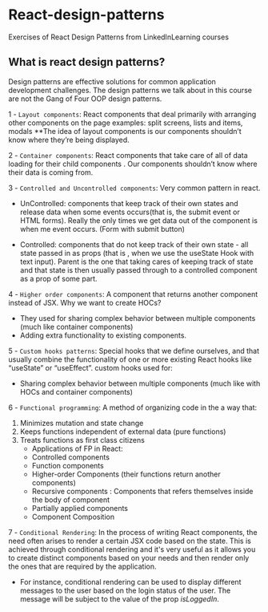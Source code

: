 # React-design-patterns
Exercises of React Design Patterns from LinkedInLearning courses

## What is react design patterns?
Design patterns are effective solutions for common application development challenges.
The design patterns we talk about in this course are not the Gang of Four OOP design patterns.

1 - `Layout components`: React components that deal primarily with arranging other components on the page
examples: split screens, lists and items, modals
**The idea of layout components is our components shouldn’t know where they’re being displayed.

2 - `Container components`: React components that take care of all of data loading for their child components . Our components shouldn’t know where their data is coming from.

3 - `Controlled and Uncontrolled components`: Very common pattern in react. 
- UnControlled: components that keep track of their own states and release data when some events occurs(that is, the submit event or HTML forms). Really the only times  we get data out of the component is when me event occurs. (Form with submit button)

- Controlled: components that do not keep track of their own state - all state passed in as props (that is , when we use the useState Hook with text input). Parent is the one that taking cares of keeping track of state and that state is then usually passed through to a controlled component as a prop of some part.

4 - `Higher order components`: A component that returns another component instead of JSX. 
Why we want to create HOCs? 	
- They used for sharing complex behavior between multiple components (much like container components)
- Adding extra functionality to existing components.

5 - `Custom hooks patterns`: Special hooks that we define ourselves, and that usually combine the functionality of one or more existing React hooks like “useState” or “useEffect”.
custom hooks used for:
- Sharing complex behavior between multiple components (much like with HOCs and container components)

6 - `Functional programming`:
A method of organizing code in the a way that:
1. Minimizes mutation and state change
2. Keeps functions independent of external data (pure functions)
3. Treats functions as first class citizens
    - Applications of FP in React:
    - Controlled components
    - Function components
    - Higher-order Components (their functions return another components)
    - Recursive components : Components that refers themselves inside the body of component
    - Partially applied components
    - Component Composition

7 - `Conditional Rendering`: In the process of writing React components, the need often arises to render a certain JSX code based on the state. This is achieved through conditional rendering and it's very useful as it allows you to create distinct components based on your needs and then render only the ones that are required by the application.
- For instance, conditional rendering can be used to display different messages to the user based on the login status of the user. The message will be subject to the value of the prop *isLoggedIn*.
